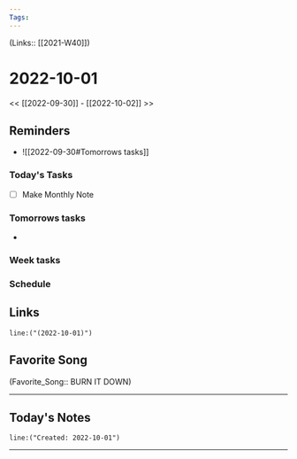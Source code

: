 ```yaml
---
Tags:
---
```

(Links:: [[2021-W40]])
# 2022-10-01
<< [[2022-09-30]] - [[2022-10-02]] >>
## Reminders
- ![[2022-09-30#Tomorrows tasks]]
### Today's Tasks
- [ ] Make Monthly Note
### Tomorrows tasks
- 
### Week tasks
### Schedule

## Links
```query
line:("(2022-10-01)")
```
## Favorite Song
(Favorite_Song:: BURN IT DOWN)
___
## Today's Notes
```query
line:("Created: 2022-10-01")
```
___
